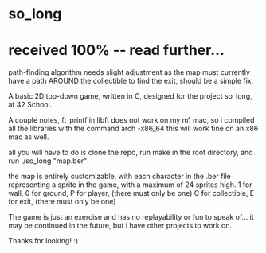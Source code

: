 # so_long

# received 100% -- read further...
path-finding algorithm needs slight adjustment as the map must currently have a
path AROUND the collectible to find the exit, should be a simple fix.

A basic 2D top-down game, written in C, designed for the project so_long, at 42 School.

A couple notes, ft_printf in libft does not work on my m1 mac, so i compiled all the libraries with the command arch -x86_64
this will work fine on an x86 mac as well.

all you will have to do is clone the repo, run make in the root directory, and run ./so_long "map.ber"

the map is entirely customizable, with each character in the .ber file representing a sprite in the game,
with a maximum of 24 sprites high.
1 for wall,
0 for ground,
P for player, (there must only be one)
C for collectible,
E for exit, (there must only be one)

The game is just an exercise and has no replayability or fun to speak of... it may be continued in the future, but i have
other projects to work on.

Thanks for looking! :)
